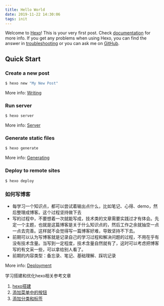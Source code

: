 ```yaml
---
title: Hello World
date: 2019-11-22 14:30:06
tags: init
---
```

Welcome to [Hexo](https://hexo.io/)! This is your very first post. Check [documentation](https://hexo.io/docs/) for more info. If you get any problems when using Hexo, you can find the answer in [troubleshooting](https://hexo.io/docs/troubleshooting.html) or you can ask me on [GitHub](https://github.com/hexojs/hexo/issues).
<!-- more -->
## Quick Start

### Create a new post

``` bash
$ hexo new "My New Post"
```

More info: [Writing](https://hexo.io/docs/writing.html)

### Run server

``` bash
$ hexo server
```

More info: [Server](https://hexo.io/docs/server.html)

### Generate static files

``` bash
$ hexo generate
```

More info: [Generating](https://hexo.io/docs/generating.html)

### Deploy to remote sites

``` bash
$ hexo deploy
```

### 如何写博客

* 每学习一个知识点，都可以尝试着输出点什么，比如笔记、心得、demo，然后整理成博客。这个过程坚持做下去
* 写的过程中，不要想着一次就能写成，技术类的文章需要实践过才有体会。先定一个主题，也就是这篇博客是关于什么知识点的，然后工作之余就抽空一点一点去完善。这样就不会觉得写一篇博客好难，导致坚持不下去。
* 前期可以认为写博客就是记录自己的学习过程和解决问题的过程，不用在乎有没有技术含量。当写到一定程度，技术含量自然就有了，这时可以考虑把博客写的有文采一些，可以拿给别人看了。
* 前期的内容类型：备忘录、笔记、基础理解、踩坑记录

More info: [Deployment](https://hexo.io/docs/one-command-deployment.html)

学习搭建和优化hexo相关参考文章

1. [hexo搭建][1]
2. [添加菜单中的按钮][2]
3. [添加分类和标签][3]

[1]: https://zhuanlan.zhihu.com/p/26625249
[2]: https://juejin.im/post/5a6ee00ef265da3e4b770ac1#heading-12
[3]: https://linlif.github.io/2017/05/27/Hexo%E4%BD%BF%E7%94%A8%E6%94%BB%E7%95%A5-%E6%B7%BB%E5%8A%A0%E5%88%86%E7%B1%BB%E5%8F%8A%E6%A0%87%E7%AD%BE/#more
